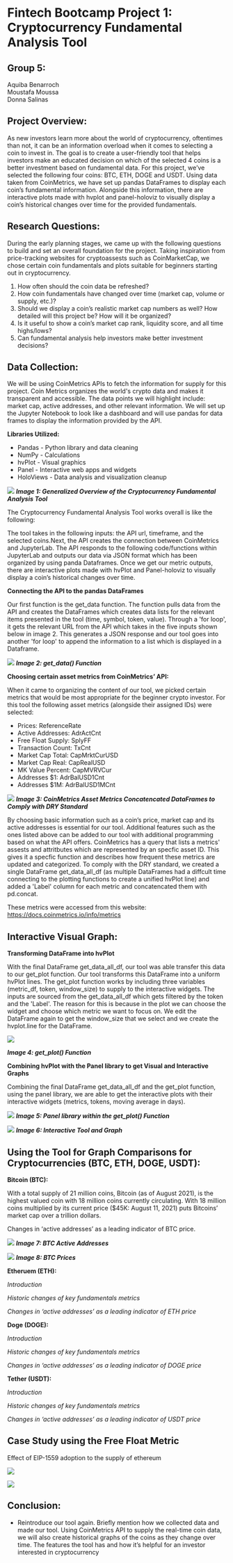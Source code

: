 # Fintech Bootcamp Project 1: Cryptocurrency Fundamental Analysis Tool

## **Group 5:**

Aquiba Benarroch<br/>
Moustafa Moussa<br/>
Donna Salinas<br/>

## **Project Overview:**

As new investors learn more about the world of cryptocurrency, oftentimes than not, it can be an information overload when it comes to selecting a coin to invest in. The goal is to create a user-friendly tool that helps investors make an educated decision on which of the selected 4 coins is a better investment based on fundamental data. For this project, we’ve selected the following four coins: BTC, ETH, DOGE and USDT. Using data taken from CoinMetrics, we have set up pandas DataFrames to display each coin’s fundamental information. Alongside this information, there are interactive plots made with hvplot and panel-holoviz to visually display a coin’s historical changes over time for the provided fundamentals. 

## **Research Questions:**

During the early planning stages, we came up with the following questions to build and set an overall foundation for the project. Taking inspiration from price-tracking websites for cryptoassests such as CoinMarketCap, we chose certain coin fundamentals and plots suitable for beginners starting out in cryptocurrency. 

1. How often should the coin data be refreshed?
2. How coin fundamentals have changed over time (market cap, volume or supply, etc.)? 
3. Should we display a coin’s realistic market cap numbers as well? How detailed will this project be? How will it be organized? 
4. Is it useful to show a coin’s market cap rank, liquidity score, and all time highs/lows? 
5. Can fundamental analysis help investors make better investment decisions?

## **Data Collection:**

We will be using CoinMetrics APIs to fetch the information for supply for this project. Coin Metrics organizes the world's crypto data and makes it transparent and accessible. 
The data points we will highlight include: market cap, active addresses, and other relevant information. We will set up the Jupyter Notebook to look like a dashboard and will use pandas for data frames to display the information provided by the API. 

**Libraries Utilized:**

- Pandas - Python library and data cleaning
- NumPy - Calculations
- hvPlot - Visual graphics
- Panel - Interactive web apps and widgets
- HoloViews - Data analysis and visualization cleanup

![](Project1Images/CodeLogic.png)
***Image 1: Generalized Overview of the Cryptocurrency Fundamental Analysis Tool***

The Cryptocurrency Fundamental Analysis Tool works overall is like the following:

The tool takes in the following inputs: the API url, timeframe, and the selected coins.Next, the API creates the connection between CoinMetrics and JupyterLab. The API responds to the following code/functions within JupyterLab and outputs our data via JSON format which has been organized by using panda Dataframes. Once we get our metric outputs, there are interactive plots made with hvPlot and Panel-holoviz to visually display a coin’s historical changes over time.

**Connecting the API to the pandas DataFrames**

Our first function is the get_data function. The function pulls data from the API and creates the DataFrames which creates data lists for the relevant items presented in the tool (time, symbol, token, value). Through a 'for loop', it gets the relevant URL from the API which takes in the five inputs shown below in image 2. This generates a JSON response and our tool goes into another 'for loop' to append the information to a list which is displayed in a Dataframe.

![](Project1Images/GetDataFunction.png)
***Image 2: get_data() Function***

**Choosing certain asset metrics from CoinMetrics’ API:**

When it came to organizing the content of our tool, we picked certain metrics that would be most appropriate for the beginner crypto investor. For this tool the following asset metrics (alongside their assigned IDs) were selected: 

- Prices: ReferenceRate
- Active Addresses: AdrActCnt
- Free Float Supply: SplyFF
- Transaction Count: TxCnt
- Market Cap Total: CapMrktCurUSD
- Market Cap Real: CapRealUSD
- MK Value Percent: CapMVRVCur
- Addresses $1: AdrBalUSD1Cnt
- Addresses $1M: AdrBalUSD1MCnt

![](Project1Images/DataFrames.png)
***Image 3: CoinMetrics Asset Metrics Concatencated DataFrames to Comply with DRY Standard***

By choosing basic information such as a coin’s price, market cap and its active addresses is essential for our tool. Additional features such as the ones listed above can be added to our tool with additional programming based on what the API offers. CoinMetrics has a query that lists a metrics' assests and attritbutes which are represented by an specfic asset ID. This gives it a specfic function and describes how frequent these metrics are updated and categorized. To comply with the DRY standard, we created a single DataFrame get_data_all_df (as multiple DataFrames had a diffcult time connecting to the plotting functions to create a unified hvPlot line) and added a 'Label' column for each metric and concatencated them with pd.concat.

These metrics were accessed from this website: https://docs.coinmetrics.io/info/metrics

## **Interactive Visual Graph:**

**Transforming DataFrame into hvPlot**

With the final DataFrame get_data_all_df, our tool was able transfer this data to our get_plot function. Our tool transforms this DataFrame into a uniform hvPlot lines. The get_plot function works by including three variables (metric_df, token, window_size) to supply to the interactive widgets. The inputs are sourced from the get_data_all_df which gets filtered by the token and the 'Label'. The reason for this is because in the plot we can choose the widget and choose which metric we want to focus on. We edit the DataFrame again to get the window_size that we select and we create the hvplot.line for the DataFrame.

![](Project1Images/GetPlotFunction.png)

***Image 4: get_plot() Function***

**Combining hvPlot with the Panel library to get Visual and Interactive Graphs**

Combining the final DataFrame get_data_all_df and the get_plot function, using the panel library, we are able to get the interactive plots with their interactive widgets (metrics, tokens, moving average in days).

![](Project1Images/PanelFunction.png)
***Image 5: Panel library within the get_plot() Function***

![](Project1Images/Panel%20Image.png)
***Image 6: Interactive Tool and Graph***

## **Using the Tool for Graph Comparisons for Cryptocurrencies (BTC, ETH, DOGE, USDT):**

**Bitcoin (BTC):**

With a total supply of 21 million coins, Bitcoin (as of August 2021), is the highest valued coin with 18 million coins currently circulating. With 18 million coins multiplied by its current price ($45K: August 11, 2021) puts Bitcoins’ market cap over a trillion dollars. 

Changes in ‘active addresses’ as a leading indicator of BTC price.

![](Project1Images/AALeadingIndicatorBTC1.png)
***Image 7: BTC Active Addresses***

![](Project1Images/AALeadingIndicatorBTC2.png)
***Image 8: BTC Prices***


**Etheruem (ETH):**

*Introduction*

*Historic changes of key fundamentals metrics*

*Changes in ‘active addresses’ as a leading indicator of ETH price*


**Doge (DOGE):**

*Introduction*

*Historic changes of key fundamentals metrics*

*Changes in ‘active addresses’ as a leading indicator of DOGE price*

**Tether (USDT):**

*Introduction* 

*Historic changes of key fundamentals metrics*

*Changes in ‘active addresses’ as a leading indicator of USDT price*

## **Case Study using the Free Float Metric**

Effect of EIP-1559 adoption to the supply of ethereum

![](Project1Images/ETHStudy1.png)

![](Project1Images/ETHStudy2.png)


## **Conclusion:**

- Reintroduce our tool again. Briefly mention how we collected data and made our tool. Using CoinMetrics API to supply the real-time coin data, we will also create historical graphs of the coins as they change over time. The features the tool has and how it’s helpful for an investor interested in cryptocurrency 









